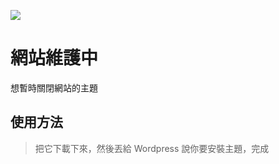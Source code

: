 ![](https://i.imgur.com/0SdMyzm.png) 

# 網站維護中
想暫時關閉網站的主題
## 使用方法
> 把它下載下來，然後丟給 Wordpress 說你要安裝主題，完成
